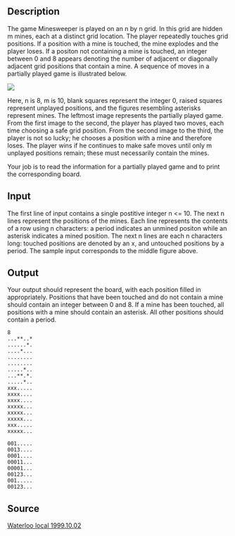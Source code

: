 <h2>Description</h2><p>The game Minesweeper is played on an n by n grid. In this grid are hidden m mines, each at a distinct grid location. The player repeatedly touches grid positions. If a position with a mine is touched, the mine explodes and the player loses. If a positon not containing a mine is touched, an integer between 0 and 8 appears denoting the number of adjacent or diagonally adjacent grid positions that contain a mine. A sequence of moves in a partially played game is illustrated below. 
</p><img src="images/2612_1.jpg"><p>
</p>Here, n is 8, m is 10, blank squares represent the integer 0, raised squares represent unplayed positions, and the figures resembling asterisks represent mines. The leftmost image represents the partially played game. From the first image to the second, the player has played two moves, each time choosing a safe grid position. From the second image to the third, the player is not so lucky; he chooses a position with a mine and therefore loses. The player wins if he continues to make safe moves until only m unplayed positions remain; these must necessarily contain the mines. 

Your job is to read the information for a partially played game and to print the corresponding board. 
<h2>Input</h2><p>The first line of input contains a single postitive integer n &lt;= 10. The next n lines represent the positions of the mines. Each line represents the contents of a row using n characters: a period indicates an unmined positon while an asterisk indicates a mined position. The next n lines are each n characters long: touched positions are denoted by an x, and untouched positions by a period. The sample input corresponds to the middle figure above.</p><h2>Output</h2><p>Your output should represent the board, with each position filled in appropriately. Positions that have been touched and do not contain a mine should contain an integer between 0 and 8. If a mine has been touched, all positions with a mine should contain an asterisk. All other positions should contain a period. </p><pre><code class="language-input1">8
...**..*
......*.
....*...
........
........
.....*..
...**.*.
.....*..
xxx.....
xxxx....
xxxx....
xxxxx...
xxxxx...
xxxxx...
xxx.....
xxxxx...
</code></pre><pre><code class="language-output1">001.....
0013....
0001....
00011...
00001...
00123...
001.....
00123...
</code></pre><h2>Source</h2><a href="searchproblem?field=source&amp;key=Waterloo+local+1999.10.02">Waterloo local 1999.10.02</a>